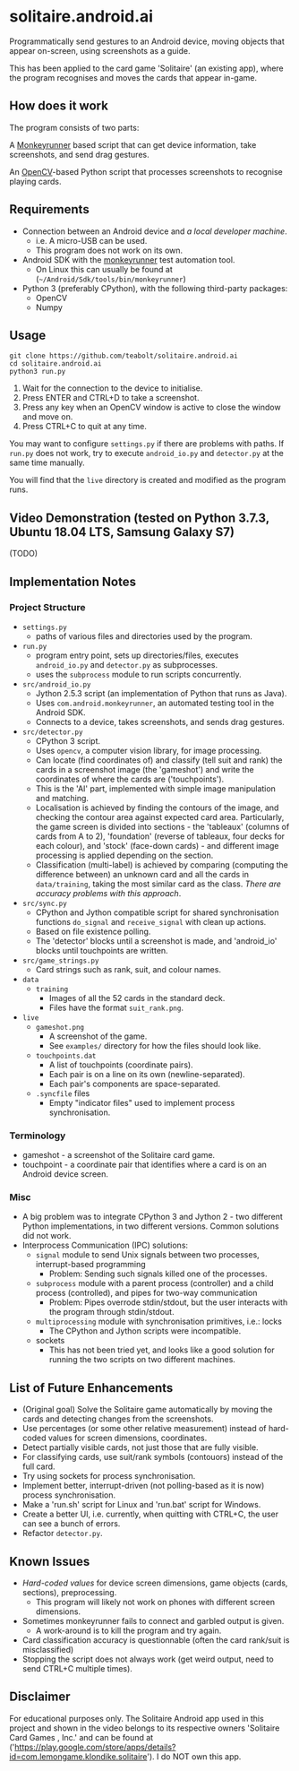 # solitaire.android.ai

Programmatically send gestures to an Android device, moving objects that appear on-screen, using screenshots as a guide.

This has been applied to the card game 'Solitaire' (an existing app), where the program recognises and moves the cards that appear in-game.


## How does it work

The program consists of two parts:

A <a href="https://developer.android.com/studio/test/monkeyrunner/">Monkeyrunner</a> based script that can get device information, take screenshots, and send drag gestures.

An <a href="https://opencv.org/">OpenCV</a>-based Python script that processes screenshots to recognise playing cards.


## Requirements

* Connection between an Android device and *a local developer machine*.
  * i.e. A micro-USB can be used.
  * This program does not work on its own.
* Android SDK with the <a href="https://developer.android.com/studio/test/monkeyrunner/">monkeyrunner</a> test automation tool. 
  * On Linux this can usually be found at (`~/Android/Sdk/tools/bin/monkeyrunner`)
* Python 3 (preferably CPython), with the following third-party packages:
  * OpenCV
  * Numpy


## Usage

```
git clone https://github.com/teabolt/solitaire.android.ai
cd solitaire.android.ai
python3 run.py
```

1. Wait for the connection to the device to initialise.
2. Press ENTER and CTRL+D to take a screenshot.
3. Press any key when an OpenCV window is active to close the window and move on.
4. Press CTRL+C to quit at any time.

You may want to configure `settings.py` if there are problems with paths.
If `run.py` does not work, try to execute `android_io.py` and `detector.py` at the same time manually.

You will find that the `live` directory is created and modified as the program runs.


## Video Demonstration (tested on Python 3.7.3, Ubuntu 18.04 LTS, Samsung Galaxy S7)

(TODO)


## Implementation Notes

### Project Structure
* `settings.py`
  * paths of various files and directories used by the program.
* `run.py`
  * program entry point, sets up directories/files, executes `android_io.py` and `detector.py` as subprocesses.
  * uses the `subprocess` module to run scripts concurrently.
* `src/android_io.py`
  * Jython 2.5.3 script (an implementation of Python that runs as Java).
  * Uses `com.android.monkeyrunner`, an automated testing tool in the Android SDK.
  * Connects to a device, takes screenshots, and sends drag gestures.
* `src/detector.py`
  * CPython 3 script.
  * Uses `opencv`, a computer vision library, for image processing.
  * Can locate (find coordinates of) and classify (tell suit and rank) the cards in a screenshot image (the 'gameshot') and write the coordinates of where the cards are ('touchpoints').
  * This is the 'AI' part, implemented with simple image manipulation and matching.
  * Localisation is achieved by finding the contours of the image, and checking the contour area against expected card area. Particularly, the game screen is divided into sections - the 'tableaux' (columns of cards from A to 2), 'foundation' (reverse of tableaux, four decks for each colour), and 'stock' (face-down cards) - and different image processing is applied depending on the section.
  * Classification (multi-label) is achieved by comparing (computing the difference between) an unknown card and all the cards in `data/training`, taking the most similar card as the class. *There are accuracy problems with this approach*.
* `src/sync.py`
  * CPython and Jython compatible script for shared synchronisation functions `do_signal` and `receive_signal` with clean up actions.
  * Based on file existence polling.
  * The 'detector' blocks until a screenshot is made, and 'android_io' blocks until touchpoints are written.
* `src/game_strings.py`
  * Card strings such as rank, suit, and colour names.
* `data`
  * `training`
    * Images of all the 52 cards in the standard deck.
    * Files have the format `suit_rank.png`.
* `live`
  * `gameshot.png`
    * A screenshot of the game.
    * See `examples/` directory for how the files should look like.
  * `touchpoints.dat`
    * A list of touchpoints (coordinate pairs).
    * Each pair is on a line on its own (newline-separated).
    * Each pair's components are space-separated.
  * `.syncfile` files
    * Empty "indicator files" used to implement process synchronisation.

### Terminology
* gameshot - a screenshot of the Solitaire card game.
* touchpoint - a coordinate pair that identifies where a card is on an Android device screen.

### Misc
* A big problem was to integrate CPython 3 and Jython 2 - two different Python implementations, in two different versions. Common solutions did not work.
* Interprocess Communication (IPC) solutions:
  * `signal` module to send Unix signals between two processes, interrupt-based programming 
    * Problem: Sending such signals killed one of the processes.
  * `subprocess` module with a parent process (controller) and a child process (controlled), and pipes for two-way communication
    * Problem: Pipes overrode stdin/stdout, but the user interacts with the program through stdin/stdout.
  * `multiprocessing` module with synchronisation primitives, i.e.: locks 
      * The CPython and Jython scripts were incompatible.
  * sockets
    * This has not been tried yet, and looks like a good solution for running the two scripts on two different machines.


## List of Future Enhancements
* (Original goal) Solve the Solitaire game automatically by moving the cards and detecting changes from the screenshots.
* Use percentages (or some other relative measurement) instead of hard-coded values for screen dimensions, coordinates.
* Detect partially visible cards, not just those that are fully visible.
* For classifying cards, use suit/rank symbols (contouors) instead of the full card.
* Try using sockets for process synchronisation.
* Implement better, interrupt-driven (not polling-based as it is now) process synchronisation.
* Make a 'run.sh' script for Linux and 'run.bat' script for Windows.
* Create a better UI, i.e. currently, when quitting with CTRL+C, the user can see a bunch of errors.
* Refactor ```detector.py```.


## Known Issues
* *Hard-coded values* for device screen dimensions, game objects (cards, sections), preprocessing.
  * This program will likely not work on phones with different screen dimensions.
* Sometimes monkeyrunner fails to connect and garbled output is given.
  * A work-around is to kill the program and try again.
* Card classification accuracy is questionnable (often the card rank/suit is misclassified)
* Stopping the script does not always work (get weird output, need to send CTRL+C multiple times).


## Disclaimer
For educational purposes only. The Solitaire Android app used in this project and shown in the video belongs to its respective owners 'Solitaire Card Games , Inc.' and can be found at ('https://play.google.com/store/apps/details?id=com.lemongame.klondike.solitaire'). I do NOT own this app.